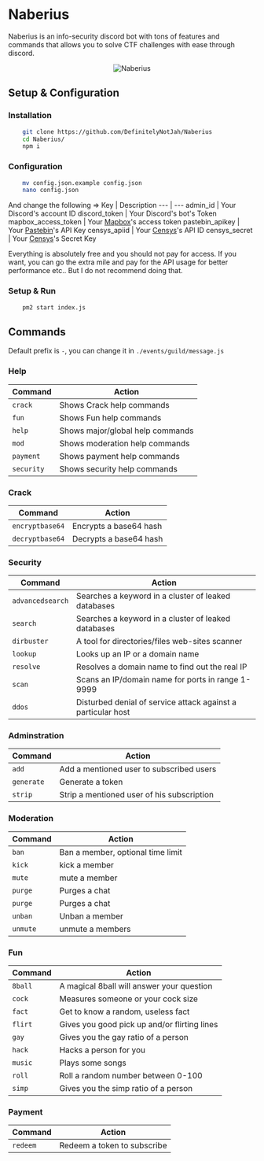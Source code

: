 # Naberius 
Naberius is an info-security discord bot with tons of features and commands that allows you to solve CTF challenges with ease through discord.

<p align="center">
  <img src="https://media.discordapp.net/attachments/674375343309586432/808745226553262090/artworks-000114315459-0hce9o-t500x500.jpg?width=440&height=440" alt="Naberius"/>
</p>

## Setup & Configuration
### Installation
```bash
	git clone https://github.com/DefinitelyNotJah/Naberius
	cd Naberius/
	npm i
```
### Configuration
```bash
	mv config.json.example config.json
	nano config.json
```
And change the following =>
Key | Description 
--- | --- 
admin_id | Your Discord's account ID
discord_token | Your Discord's bot's Token
mapbox_access_token | Your [Mapbox](https://www.mapbox.com)'s access token
pastebin_apikey | Your [Pastebin](https://www.pastebin.com)'s API Key
censys_apiid | Your [Censys](https://censys.io/)'s API ID
censys_secret | Your [Censys](https://censys.io/)'s Secret Key

Everything is absolutely free and you should not pay for access.
If you want, you can go the extra mile and pay for the API usage for better performance etc.. But I do not recommend doing that.
### Setup & Run
```bash
	pm2 start index.js
```
## Commands
Default prefix is `-`, you can change it in `./events/guild/message.js`
### Help
Command | Action
--- | ---
`crack` | Shows Crack help commands
`fun` | Shows Fun help commands
`help` |  Shows major/global help commands
`mod` | Shows moderation help commands
`payment` | Shows payment help commands
`security` | Shows security help commands
### Crack
Command | Action
--- | --- 
`encryptbase64` | Encrypts a base64 hash
`decryptbase64` | Decrypts a base64 hash
### Security
Command | Action
--- | --- 
`advancedsearch` | Searches a keyword in a cluster of leaked databases
`search` | Searches a keyword in a cluster of leaked databases
`dirbuster` | A tool for directories/files web-sites scanner
`lookup` | Looks up an IP or a domain name
`resolve` | Resolves a domain name to find out the real IP
`scan` | Scans an IP/domain name for ports in range 1-9999
`ddos` | Disturbed denial of service attack against a particular host
### Adminstration
Command | Action
--- | --- 
`add` | Add a mentioned user to subscribed users
`generate` | Generate a token
`strip` | Strip a mentioned user of his subscription
### Moderation
Command | Action
--- | --- 
`ban` | Ban a member, optional time limit
`kick` | kick a member
`mute` | mute a member
`purge` | Purges a chat
`purge` | Purges a chat
`unban` | Unban a member
`unmute` | unmute a members
### Fun
Command | Action
--- | --- 
`8ball` | A magical 8ball will answer your question
`cock` | Measures someone or your cock size
`fact` | Get to know a random, useless fact
`flirt` | Gives you good pick up and/or flirting lines
`gay` | Gives you the gay ratio of a person
`hack` | Hacks a person for you
`music` | Plays some songs
`roll` | Roll a random number between 0-100
`simp` | Gives you the simp ratio of a person
### Payment
Command | Action
--- | --- 
`redeem` | Redeem a token to subscribe

